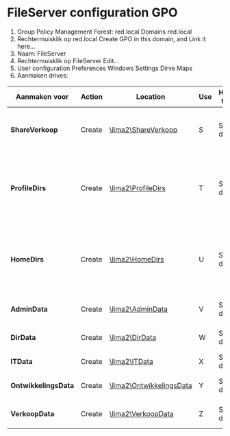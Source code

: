 # FileServer configuration GPO

1. Group Policy Management Forest: red.local Domains red.local
2. Rechtermuisklik op red.local Create GPO in this domain, and Link it here…
3. Naam: FileServer
4. Rechtermuisklik op FileServer Edit…
5. User configuration Preferences Windows Settings Dirve Maps
6. Aanmaken drives:

| Aanmaken voor | Action | Location | Use | Hide/Show this drive | Targeting |
| --- | --- | --- | --- | --- | --- |
| <b>ShareVerkoop</b> | Create | [\\lima2\ShareVerkoop](smb://lima2/ShareVerkoop) | S | Show this drive | IT Administratie<br>OR Verkoop<br>OR Ontwikkeling |
| <b>ProfileDirs</b> | Create | [\\lima2\ProfileDirs](smb://lima2/ProfileDirs) | T | Show this drive | Verkoop<br>OR Ontwikkeling<br>OR IT Administratie<br>OR Directie<br>OR Administratie |
| <b>HomeDirs</b> | Create | [\\lima2\HomeDirs](smb://lima2/HomeDirs) | U | Show this drive | Verkoop<br>OR Ontwikkeling<br>OR IT Administratie<br>OR Directie<br>OR Administratie |
| <b>AdminData</b> | Create | [\\lima2\AdminData](smb://lima2/AdminData) | V | Show this drive | Administratie<br>OR IT Administratie |
| <b>DirData</b> | Create | [\\lima2\DirData](smb://lima2/DirData) | W | Show this drive | Directie<br>OR IT Administratie |
| <b>ITData</b> | Create | [\\lima2\ITData](smb://lima2/ITData) | X | Show this drive | IT Administratie |
| <b>OntwikkelingsData</b> | Create | [\\lima2\OntwikkelingsData](smb://lima2/OntwikkelingsData) | Y | Show this drive | Ontwikkeling<br>OR IT Administratie |
| <b>VerkoopData</b> | Create | [\\lima2\VerkoopData](smb://lima2/VerkoopData) | Z | Show this drive | Verkoop<br>OR IT Administratie |
